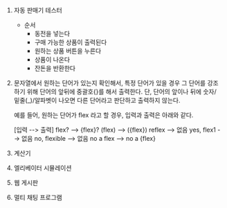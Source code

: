 1. 자동 판매기 테스터
    * 순서
        - 동전을 넣는다
        - 구매 가능한 상품이 출력된다
        - 원하는 상품 버튼을 누른다
        - 상품이 나온다
        - 잔돈을 반환한다
        
2. 문자열에서 원하는 단어가 있는지 확인해서,
   특정 단어가 있을 경우 그 단어를 강조하기 위해
   단어의 앞뒤에 중괄호{}를 해서 출력한다.
   단, 단어의 앞이나 뒤에 숫자/밑줄(_)/알파벳이 나오면
   다른 단어라고 판단하고 출력하지 않는다.
   
   예를 들어, 원하는 단어가 flex 라고 할 경우, 입력과 출력은 아래와 같다.
   
   [입력 --> 출력]
   flex?  --> {flex}?
   (flex) --> ({flex})
   reflex --> 없음
   yes, flex1 --> 없음
   no, flexible --> 없음
   no a flex --> no a {flex}
   
3. 계산기
4. 엘리베이터 시뮬레이션
5. 웹 게시판
6. 멀티 채팅 프로그램